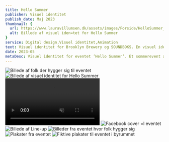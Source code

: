```yaml
---
title: Hello Summer
publisher: Visuel identitet
publish_date: Maj 2023
thumbnail: {
  url: https://www.lauravillumsen.dk/assets/images/Forside/HelloSummer_Forside.jpg,
  alt: Billede af visuel iden=tet for Hello Summer
}
service: Digital design,Visuel identitet,Animation
text: Visuel identitet for Brooklyn Brewery og SOUNDBOKS. En visuel identitet som skal udstråle sommer og det københavnske urbanliv. ”SOUNDBOKS og The Brooklyn Brewery inviterer dig til at samle dine venner og skyde sommeren i gang med summende melodier, gratis øl og en lodtrækning med en pris, der vil løfte din sommer.” Hello Summer var et event hvor flere danske artister performede med musik, dans, scenekunst osv. Alle billeder er taget af fotografen Katrine Gøth.
date: 2023-05
metaDesc: Visuel identitet for eventet ’Hello Summer’. Et sommerevent afholdt af Soundboks og Brooklyn Brewery og som hylder danske artister.
---
```


<div class="lg:grid lg:grid-cols-12 lg:gap-3">
  <img class="lg:col-span-4" src="https://www.lauravillumsen.dk/assets/images/HelloSummer_underside/1_HelloSummer_underside.png" alt="Billede af folk der hygger sig til eventet">
  <img class="lg:col-span-8" src="https://www.lauravillumsen.dk/assets/images/HelloSummer_underside/2_HelloSummer_underside.jpg" alt="Billede af visuel identitet for Hello Summer">
</div>
<video controls muted autoplay loop>
  <source src="https://www.lauravillumsen.dk/assets/images/HelloSummer_underside/3_HelloSummer_underside_video.mp4" type="video/mp4">
</video>
<img src="https://www.lauravillumsen.dk/assets/images/HelloSummer_underside/4_HelloSummer_underside.jpg" alt="Facebook cover =l eventet">
<img src="https://www.lauravillumsen.dk/assets/images/HelloSummer_underside/5_HelloSummer_underside.jpg" alt="Billede af Line-up">
<img src="https://www.lauravillumsen.dk/assets/images/HelloSummer_underside/6_HelloSummer_underside.jpg" alt="Billeder fra eventet hvor folk hygger sig">
<img src="https://www.lauravillumsen.dk/assets/images/HelloSummer_underside/7_HelloSummer_underside.jpg" alt="Plakater fra eventet">
<img src="https://www.lauravillumsen.dk/assets/images/HelloSummer_underside/8_HelloSummer_underside.png" alt="Fiktive plakater til eventet i byrummet">
